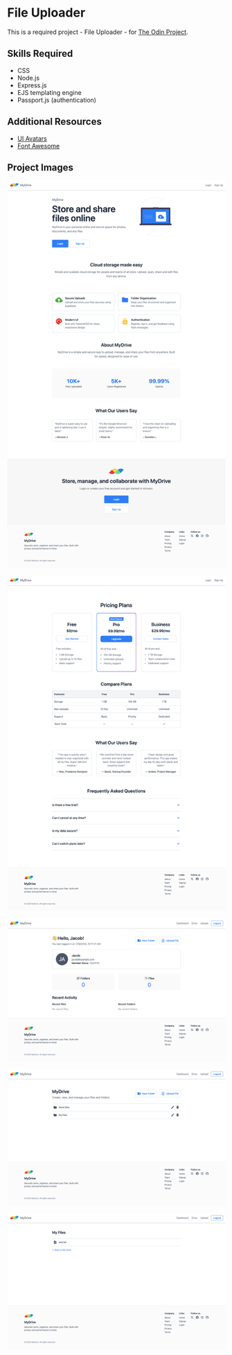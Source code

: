 # File Uploader
This is a required project - File Uploader - for [The Odin Project](https://www.theodinproject.com/).

## Skills Required
- CSS
- Node.js
- Express.js
- EJS templating engine
- Passport.js (authentication)

## Additional Resources
- [UI Avatars](https://ui-avatars.com/)
- [Font Awesome](https://fontawesome.com)

## Project Images
![Screenshot of the site](./gh-images/home.png)

![Screenshot of the site](./gh-images/pricing.png)

![Screenshot of the site](./gh-images/dashboard.png)

![Screenshot of the site](./gh-images/drive.png)

![Screenshot of the site](./gh-images/files.png)